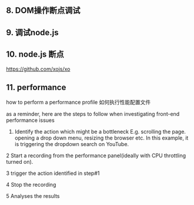 

## 8. DOM操作断点调试

## 9. 调试node.js

## 10. node.js 断点

https://github.com/xojs/xo

## 11. performance

how to perform a performance profile  如何执行性能配置文件

as a reminder, here are the steps to follow when investigating front-end performance issues

1. Identify the action which might be a bottleneck E.g. scrolling the page. opening a drop down menu, resizing the browser etc. In this example, it is triggering the dropdown search on YouTube.

2 Start a recording from the performance panel(ideally with CPU throttling turned on).

3 trigger the action identified in step#1

4 Stop the recording

5 Analyses the results

